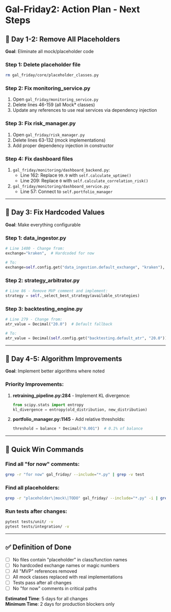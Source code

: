 # Gal-Friday2: Action Plan - Next Steps

## 🎯 Day 1-2: Remove All Placeholders
**Goal**: Eliminate all mock/placeholder code

### Step 1: Delete placeholder file
```bash
rm gal_friday/core/placeholder_classes.py
```

### Step 2: Fix monitoring_service.py
1. Open `gal_friday/monitoring_service.py`
2. Delete lines 46-159 (all Mock* classes)
3. Update any references to use real services via dependency injection

### Step 3: Fix risk_manager.py  
1. Open `gal_friday/risk_manager.py`
2. Delete lines 63-132 (mock implementations)
3. Add proper dependency injection in constructor

### Step 4: Fix dashboard files
1. `gal_friday/monitoring/dashboard_backend.py`:
   - Line 162: Replace `99.9` with `self.calculate_uptime()`
   - Line 209: Replace `0` with `self.calculate_correlation_risk()`
2. `gal_friday/monitoring/dashboard_service.py`:
   - Line 57: Connect to `self.portfolio_manager`

---

## 🎯 Day 3: Fix Hardcoded Values
**Goal**: Make everything configurable

### Step 1: data_ingestor.py
```python
# Line 1400 - Change from:
exchange="kraken",  # Hardcoded for now

# To:
exchange=self.config.get("data_ingestion.default_exchange", "kraken"),
```

### Step 2: strategy_arbitrator.py
```python
# Line 86 - Remove MVP comment and implement:
strategy = self._select_best_strategy(available_strategies)
```

### Step 3: backtesting_engine.py
```python
# Line 279 - Change from:
atr_value = Decimal("20.0")  # Default fallback

# To:
atr_value = Decimal(self.config.get("backtesting.default_atr", "20.0"))
```

---

## 🎯 Day 4-5: Algorithm Improvements
**Goal**: Implement better algorithms where noted

### Priority Improvements:
1. **retraining_pipeline.py:284** - Implement KL divergence:
   ```python
   from scipy.stats import entropy
   kl_divergence = entropy(old_distribution, new_distribution)
   ```

2. **portfolio_manager.py:1145** - Add relative thresholds:
   ```python
   threshold = balance * Decimal("0.001")  # 0.1% of balance
   ```

---

## 🚀 Quick Win Commands

### Find all "for now" comments:
```bash
grep -r "for now" gal_friday/ --include="*.py" | grep -v test
```

### Find all placeholders:
```bash
grep -r "placeholder\|mock\|TODO" gal_friday/ --include="*.py" -i | grep -v test
```

### Run tests after changes:
```bash
pytest tests/unit/ -v
pytest tests/integration/ -v
```

---

## ✅ Definition of Done

- [ ] No files contain "placeholder" in class/function names
- [ ] No hardcoded exchange names or magic numbers
- [ ] All "MVP" references removed
- [ ] All mock classes replaced with real implementations
- [ ] Tests pass after all changes
- [ ] No "for now" comments in critical paths

**Estimated Time**: 5 days for all changes  
**Minimum Time**: 2 days for production blockers only 